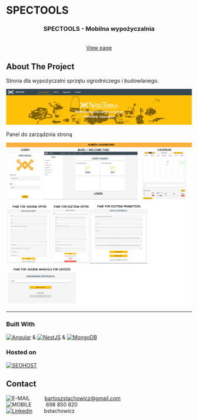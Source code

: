 # SPECTOOLS

<div align="center">

<h3 align="center">SPECTOOLS - Mobilna wypożyczalnia</h3>

  <p align="center">
    <br />
    <a href="https://www.spectools-rent.pl/">View page</a>
  </p>
</div>

<!-- ABOUT THE PROJECT -->

## About The Project

<p>
Strona dla wypożyczalni sprzętu ogrodniczego i budowlanego.
</p>

![SPECTOOLS_PREVIEW][preview-app]
<br/>

<p>Panel do zarządznia stroną</p>

![DASHBOARD_PREVIEW][preview-dashboard]

<hr>

### Built With

[![Angular][angular]][angular-url] & [![NestJS][nestjs]][nestjs-url] & [![MongoDB][mongo]][mongo-url]
<br/>

### Hosted on

[![SEOHOST][seohost]][seohost-url]

## Contact

![E-MAIL][gmail-addres]&nbsp;&nbsp;&nbsp;&nbsp;&nbsp;&nbsp;&nbsp;&nbsp;&nbsp;&nbsp;bartoszstachowicz@gmail.com <br/>
![MOBILE][phone-number]&nbsp;&nbsp;&nbsp;&nbsp;&nbsp;&nbsp;&nbsp;&nbsp;&nbsp;&nbsp;698 850 820 <br/>
[![Linkedin][linkedin]][linkedin-url]&nbsp;&nbsp;&nbsp;&nbsp;&nbsp;&nbsp;&nbsp;&nbsp;bstachowicz <br/>

<!-- URL's -->

[nestjs]: https://img.shields.io/badge/NESTJS-3f3e42?style=for-the-badge&logo=nestjs&logoColor=FF0000
[nestjs-url]: https://nestjs.com/
[express]: https://img.shields.io/badge/express-D3D3D3?style=for-the-badge&logo=Express&logoColor=000000
[express-url]: https://expressjs.com/
[mongo]: https://img.shields.io/badge/MongoDB-3f3e42?style=for-the-badge&logo=MongoDB&logoColor=4db33d
[mongo-url]: https://www.mongodb.com
[seohost]: https://img.shields.io/badge/SEOHOST-2C384A?style=for-the-badge&logo=seohost&logoColor=00ff00
[seohost-url]: https://seohost.pl/
[angular-url]: https://angular.io/
[angular]: https://img.shields.io/badge/Angular-FF0000?style=for-the-badge&logo=Angular
[preview-app]: src/assets/spectools-preview.png
[preview-dashboard]: src/assets/spectools-dashboard.png
[github-issue]: https://img.shields.io/github/issues/BartekStachowicz/my-recipe-book?color=%235FBFF9&style=flat-square
[linkedin]: https://img.shields.io/badge/Linkedin-0072b1?style=for-the-badge&logo=LinkedIn
[linkedin-url]: https://linkedin.com/in/bstachowicz
[gmail-addres]: https://img.shields.io/badge/email-whitesmoke?style=for-the-badge&logo=Gmail
[phone-number]: https://img.shields.io/badge/mobile-whitesmoke?style=for-the-badge&logo=Gmail&logoColor=black
